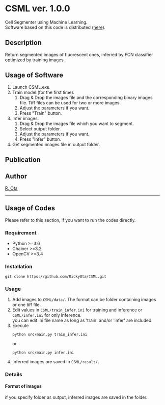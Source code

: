# CSML    ver. 1.0.0
Cell Segmenter using Machine Learning.  
Software based on this code is distributed [(here)](https://github.com/RickyOta/CSML/releases).  


## Description
Return segmented images of fluorescent ones, inferred by FCN classifier optimized by training images.  


## Usage of Software
1. Launch CSML.exe.
1. Train model (for the first time).
	1. Drag & Drop the images file and the corresponding binary images file. Tiff files can be used for two or more images.
	1. Adjust the parameters if you want.
	1. Press "Train" button.
1. Infer images.
	1. Drag & Drop the images file which you want to segment.
	1. Select output folder.
	1. Adjust the parameters if you want.
	1. Press "Infer" button.
1. Get segmented images file in output folder.


## Publication


## Author
[R. Ota](https://github.com/RickyOta)

---

##  Usage of Codes
Please refer to this section, if you want to run the codes directly.

### Requirement
- Python >=3.6
- Chainer >=3.2
- OpenCV >=3.4


### Installation
```
git clone https://github.com/RickyOta/CSML.git
```


### Usage
1. Add images to ```CSML/data/```. The format can be folder containing images or one tiff file.
1. Edit values in ```CSML/train_infer.ini``` for training and inference or ```CSML/infer.ini``` for only inference.  
	you can edit ini file name as long as 'train' and/or 'infer' are included.
1. Execute
	```
	python src/main.py train_infer.ini
	```
	or
	```
	python src/main.py infer.ini
	```	
1. Inferred images are saved in ```CSML/result/```.

### Details
#### Format of images
if you specify folder as output, inferred images are saved in the folder.


